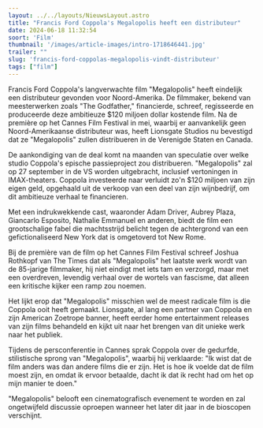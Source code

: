```yaml
---
layout: ../../layouts/NieuwsLayout.astro
title: "Francis Ford Coppola's Megalopolis heeft een distributeur"
date: 2024-06-18 11:32:54
soort: 'Film'
thumbnail: '/images/article-images/intro-1718646441.jpg'
trailer: ""
slug: 'francis-ford-coppolas-megalopolis-vindt-distributeur'
tags: ["film"]
---
```


Francis Ford Coppola's langverwachte film "Megalopolis" heeft eindelijk een distributeur gevonden voor Noord-Amerika. De filmmaker, bekend van meesterwerken zoals "The Godfather," financierde, schreef, regisseerde en produceerde deze ambitieuze $120 miljoen dollar kostende film. Na de première op het Cannes Film Festival in mei, waarbij er aanvankelijk geen Noord-Amerikaanse distributeur was, heeft Lionsgate Studios nu bevestigd dat ze "Megalopolis" zullen distribueren in de Verenigde Staten en Canada.

De aankondiging van de deal komt na maanden van speculatie over welke studio Coppola's epische passieproject zou distribueren. "Megalopolis" zal op 27 september in de VS worden uitgebracht, inclusief vertoningen in IMAX-theaters. Coppola investeerde naar verluidt zo'n $120 miljoen van zijn eigen geld, opgehaald uit de verkoop van een deel van zijn wijnbedrijf, om dit ambitieuze verhaal te financieren.

Met een indrukwekkende cast, waaronder Adam Driver, Aubrey Plaza, Giancarlo Esposito, Nathalie Emmanuel en anderen, biedt de film een grootschalige fabel die machtsstrijd belicht tegen de achtergrond van een gefictionaliseerd New York dat is omgetoverd tot New Rome.

Bij de première van de film op het Cannes Film Festival schreef Joshua Rothkopf van The Times dat als "Megalopolis" het laatste werk wordt van de 85-jarige filmmaker, hij niet eindigt met iets tam en verzorgd, maar met een overdreven, levendig verhaal over de wortels van fascisme, dat alleen een kritische kijker een ramp zou noemen.

Het lijkt erop dat "Megalopolis" misschien wel de meest radicale film is die Coppola ooit heeft gemaakt. Lionsgate, al lang een partner van Coppola en zijn American Zoetrope banner, heeft eerder home entertainment releases van zijn films behandeld en kijkt uit naar het brengen van dit unieke werk naar het publiek.

Tijdens de persconferentie in Cannes sprak Coppola over de gedurfde, stilistische sprong van "Megalopolis", waarbij hij verklaarde: "Ik wist dat de film anders was dan andere films die er zijn. Het is hoe ik voelde dat de film moest zijn, en omdat ik ervoor betaalde, dacht ik dat ik recht had om het op mijn manier te doen."

"Megalopolis" belooft een cinematografisch evenement te worden en zal ongetwijfeld discussie oproepen wanneer het later dit jaar in de bioscopen verschijnt.
